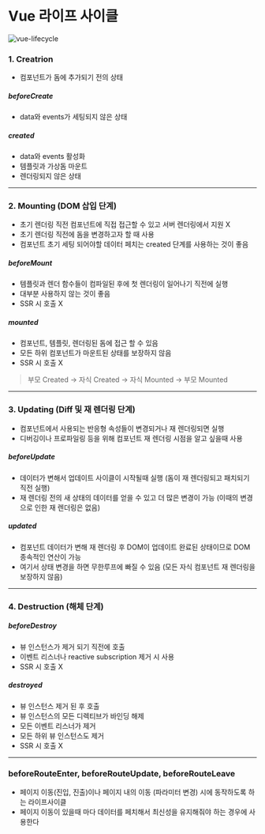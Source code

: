 # Vue 라이프 사이클

![vue-lifecycle](https://kr.vuejs.org/images/lifecycle.png)


### 1. Creatrion

- 컴포넌트가 돔에 추가되기 전의 상태

##### beforeCreate

- data와 events가 세팅되지 않은 상태

##### created

- data와 events 활성화
- 템플릿과 가상돔 마운트
- 렌더링되지 않은 상태


---
### 2. Mounting (DOM 삽입 단계)

- 초기 렌더링 직전 컴포넌트에 직접 접근할 수 있고 서버 렌더링에서 지원 X
- 초기 렌더링 직전에 돔을 변경하고자 할 때 사용
- 컴포넌트 초기 세팅 되어야할 데이터 페치는 created 단계를 사용하는 것이 좋음

##### beforeMount

- 템플릿과 렌더 함수들이 컴파일된 후에 첫 렌더링이 일어나기 직전에 실행
- 대부분 사용하지 않는 것이 좋음 
- SSR 시 호출 X

##### mounted

- 컴포넌트, 템플릿, 렌더링된 돔에 접근 할 수 있음
- 모든 하위 컴포넌트가 마운트된 상태를 보장하지 않음
- SSR 시 호출 X

> 부모 Created -> 자식 Created -> 자식 Mounted -> 부모 Mounted


---
### 3. Updating (Diff 및 재 렌더링 단계)

- 컴포넌트에서 사용되는 반응형 속성들이 변경되거나 재 렌더링되면 실행
- 디버깅이나 프로파일링 등을 위해 컴포넌트 재 렌더링 시점을 알고 싶을때 사용

##### beforeUpdate

- 데이터가 변해서 업데이트 사이클이 시작될때 실행 (돔이 재 렌더링되고 패치되기 직전 실행)
- 재 렌더링 전의 새 상태의 데이터를 얻을 수 있고 더 많은 변경이 가능 (이때의 변경으로 인한 재 렌더링은 없음)

##### updated

- 컴포넌트 데이터가 변해 재 렌더링 후 DOM이 업데이트 완료된 상태이므로 DOM 종속적인 연산이 가능
- 여기서 상태 변경을 하면 무한루프에 빠질 수 있음 (모든 자식 컴포넌트 재 렌더링을 보장하지 않음)


---
### 4. Destruction (해체 단계)


##### beforeDestroy

- 뷰 인스턴스가 제거 되기 직전에 호출
- 이벤트 리스너나 reactive subscription 제거 시 사용
- SSR 시 호출 X

##### destroyed

- 뷰 인스턴스 제거 된 후 호출
- 뷰 인스턴스의 모든 디렉티브가 바인딩 해제
- 모든 이벤트 리스너가 제거
- 모든 하위 뷰 인스턴스도 제거
- SSR 시 호출 X


---
### beforeRouteEnter, beforeRouteUpdate, beforeRouteLeave

- 페이지 이동(진입, 진출)이나 페이지 내의 이동 (파라미터 변경) 시에 동작하도록 하는 라이프사이클
- 페이지 이동이 있을때 마다 데이터를 페치해서 최신성을 유지해줘야 하는 경우에 사용한다 



